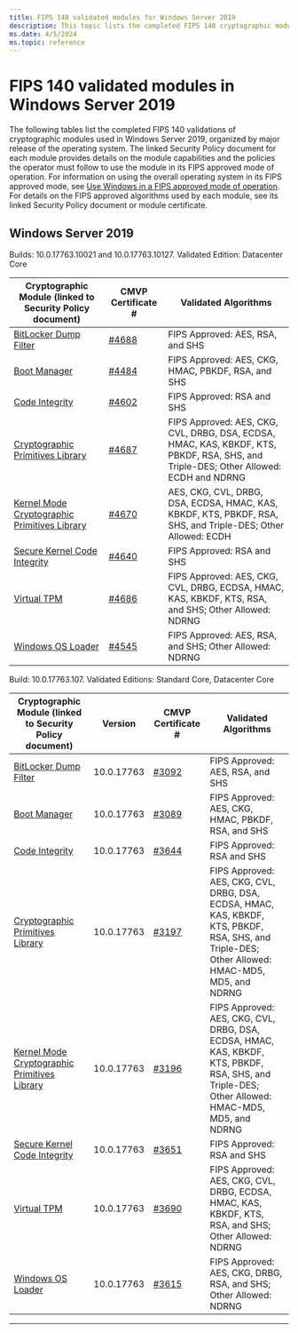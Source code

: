 ```yaml
---
title: FIPS 140 validated modules for Windows Server 2019
description: This topic lists the completed FIPS 140 cryptographic module validations for Windows Server 2019.
ms.date: 4/5/2024
ms.topic: reference
---
```


# FIPS 140 validated modules in Windows Server 2019

The following tables list the completed FIPS 140 validations of cryptographic modules used in Windows Server 2019, organized by major release of the operating system. The linked Security Policy document for each module provides details on the module capabilities and the policies the operator must follow to use the module in its FIPS approved mode of operation. For information on using the overall operating system in its FIPS approved mode, see [Use Windows in a FIPS approved mode of operation](../fips-140-validation.md#use-windows-in-a-fips-approved-mode-of-operation). For details on the FIPS approved algorithms used by each module, see its linked Security Policy document or module certificate.

## Windows Server 2019

Builds: 10.0.17763.10021 and 10.0.17763.10127. Validated Edition: Datacenter Core

|Cryptographic Module (linked to Security Policy document)|CMVP Certificate #|Validated Algorithms|
|--- |--- |--- |
|[BitLocker Dump Filter][sp-4688]|[#4688][certificate-4688]|FIPS Approved: AES, RSA, and SHS|
|[Boot Manager][sp-4484]|[#4484][certificate-4484]|FIPS Approved: AES, CKG, HMAC, PBKDF, RSA, and SHS|
|[Code Integrity][sp-4602]|[#4602][certificate-4602]|FIPS Approved: RSA and SHS|
|[Cryptographic Primitives Library][sp-4687]|[#4687][certificate-4687]|FIPS Approved: AES, CKG, CVL, DRBG, DSA, ECDSA, HMAC, KAS, KBKDF, KTS, PBKDF, RSA, SHS, and Triple-DES; Other Allowed: ECDH and NDRNG|
|[Kernel Mode Cryptographic Primitives Library][sp-4670]|[#4670][certificate-4670]|AES, CKG, CVL, DRBG, DSA, ECDSA, HMAC, KAS, KBKDF, KTS, PBKDF, RSA, SHS, and Triple-DES; Other Allowed: ECDH|
|[Secure Kernel Code Integrity][sp-4640]|[#4640][certificate-4640]|FIPS Approved: RSA and SHS|
|[Virtual TPM][sp-4686]|[#4686][certificate-4686]|FIPS Approved: AES, CKG, CVL, DRBG, ECDSA, HMAC, KAS, KBKDF, KTS, RSA, and SHS; Other Allowed: NDRNG|
|[Windows OS Loader][sp-4545]|[#4545][certificate-4545]|FIPS Approved: AES, RSA, and SHS; Other Allowed: NDRNG|

Build: 10.0.17763.107. Validated Editions: Standard Core, Datacenter Core

|Cryptographic Module (linked to Security Policy document)|Version|CMVP Certificate #|Validated Algorithms|
|--- |--- |--- |--- |
|[BitLocker Dump Filter][sp-3092]|10.0.17763|[#3092][certificate-3092]|FIPS Approved: AES, RSA, and SHS|
|[Boot Manager][sp-3089]|10.0.17763|[#3089][certificate-3089]|FIPS Approved: AES, CKG, HMAC, PBKDF, RSA, and SHS|
|[Code Integrity][sp-3644]|10.0.17763|[#3644][certificate-3644]|FIPS Approved: RSA and SHS|
|[Cryptographic Primitives Library][sp-3197]|10.0.17763|[#3197][certificate-3197]|FIPS Approved: AES, CKG, CVL, DRBG, DSA, ECDSA, HMAC, KAS, KBKDF, KTS, PBKDF, RSA, SHS, and Triple-DES; Other Allowed: HMAC-MD5, MD5, and NDRNG|
|[Kernel Mode Cryptographic Primitives Library][sp-3196]|10.0.17763|[#3196][certificate-3196]|FIPS Approved: AES, CKG, CVL, DRBG, DSA, ECDSA, HMAC, KAS, KBKDF, KTS, PBKDF, RSA, SHS, and Triple-DES; Other Allowed: HMAC-MD5, MD5, and NDRNG|
|[Secure Kernel Code Integrity][sp-3651]|10.0.17763|[#3651][certificate-3651]|FIPS Approved: RSA and SHS|
|[Virtual TPM][sp-3690]|10.0.17763|[#3690][certificate-3690]|FIPS Approved: AES, CKG, CVL, DRBG, ECDSA, HMAC, KAS, KBKDF, KTS, RSA, and SHS; Other Allowed: NDRNG|
|[Windows OS Loader][sp-3615]|10.0.17763|[#3615][certificate-3615]|FIPS Approved: AES, CKG, DRBG, RSA, and SHS; Other Allowed: NDRNG|

---

<!-- Links -->

<!-- CMVP Certificates -->

[certificate-3089]: https://csrc.nist.gov/projects/cryptographic-module-validation-program/certificate/3089
[certificate-3092]: https://csrc.nist.gov/projects/cryptographic-module-validation-program/certificate/3092
[certificate-3196]: https://csrc.nist.gov/projects/cryptographic-module-validation-program/certificate/3196
[certificate-3197]: https://csrc.nist.gov/projects/cryptographic-module-validation-program/certificate/3197
[certificate-3615]: https://csrc.nist.gov/projects/cryptographic-module-validation-program/certificate/3615
[certificate-3644]: https://csrc.nist.gov/projects/cryptographic-module-validation-program/certificate/3644
[certificate-3651]: https://csrc.nist.gov/projects/cryptographic-module-validation-program/certificate/3651
[certificate-3690]: https://csrc.nist.gov/projects/cryptographic-module-validation-program/certificate/3690
[certificate-4484]: https://csrc.nist.gov/projects/cryptographic-module-validation-program/certificate/4484
[certificate-4545]: https://csrc.nist.gov/projects/cryptographic-module-validation-program/certificate/4545
[certificate-4602]: https://csrc.nist.gov/projects/cryptographic-module-validation-program/certificate/4602
[certificate-4640]: https://csrc.nist.gov/projects/cryptographic-module-validation-program/certificate/4640
[certificate-4670]: https://csrc.nist.gov/projects/cryptographic-module-validation-program/certificate/4670
[certificate-4686]: https://csrc.nist.gov/projects/cryptographic-module-validation-program/certificate/4686
[certificate-4687]: https://csrc.nist.gov/projects/cryptographic-module-validation-program/certificate/4687
[certificate-4688]: https://csrc.nist.gov/projects/cryptographic-module-validation-program/certificate/4688

<!-- Security Policies -->

[sp-3089]: https://csrc.nist.gov/csrc/media/projects/cryptographic-module-validation-program/documents/security-policies/140sp3089.pdf
[sp-3092]: https://csrc.nist.gov/CSRC/media/projects/cryptographic-module-validation-program/documents/security-policies/140sp3092.pdf
[sp-3196]: https://csrc.nist.gov/csrc/media/projects/cryptographic-module-validation-program/documents/security-policies/140sp3196.pdf
[sp-3197]: https://csrc.nist.gov/CSRC/media/projects/cryptographic-module-validation-program/documents/security-policies/140sp3197.pdf
[sp-3615]: https://csrc.nist.gov/CSRC/media/projects/cryptographic-module-validation-program/documents/security-policies/140sp3615.pdf
[sp-3644]: https://csrc.nist.gov/CSRC/media/projects/cryptographic-module-validation-program/documents/security-policies/140sp3644.pdf
[sp-3651]: https://csrc.nist.gov/CSRC/media/projects/cryptographic-module-validation-program/documents/security-policies/140sp3651.pdf
[sp-3690]: https://csrc.nist.gov/CSRC/media/projects/cryptographic-module-validation-program/documents/security-policies/140sp3690.pdf
[sp-4484]: https://csrc.nist.gov/CSRC/media/projects/cryptographic-module-validation-program/documents/security-policies/140sp4484.pdf
[sp-4545]: https://csrc.nist.gov/CSRC/media/projects/cryptographic-module-validation-program/documents/security-policies/140sp4545.pdf
[sp-4602]: https://csrc.nist.gov/CSRC/media/projects/cryptographic-module-validation-program/documents/security-policies/140sp4602.pdf
[sp-4640]: https://csrc.nist.gov/CSRC/media/projects/cryptographic-module-validation-program/documents/security-policies/140sp4640.pdf
[sp-4670]: https://csrc.nist.gov/CSRC/media/projects/cryptographic-module-validation-program/documents/security-policies/140sp4670.pdf
[sp-4686]: https://csrc.nist.gov/CSRC/media/projects/cryptographic-module-validation-program/documents/security-policies/140sp4686.pdf
[sp-4687]: https://csrc.nist.gov/CSRC/media/projects/cryptographic-module-validation-program/documents/security-policies/140sp4687.pdf
[sp-4688]: https://csrc.nist.gov/CSRC/media/projects/cryptographic-module-validation-program/documents/security-policies/140sp4688.pdf